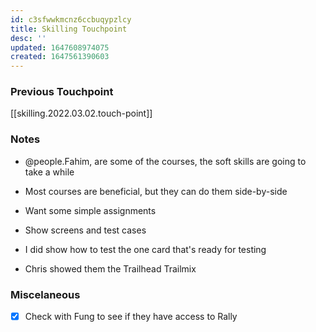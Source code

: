 ```yaml
---
id: c3sfwwkmcnz6ccbuqypzlcy
title: Skilling Touchpoint
desc: ''
updated: 1647608974075
created: 1647561390603
---
```


### Previous Touchpoint
[[skilling.2022.03.02.touch-point]]

### Notes
- @people.Fahim, are some of the courses, the soft skills are going to take a while
- Most courses are beneficial, but they can do them side-by-side
- Want some simple assignments

- Show screens and test cases

- I did show how to test the one card that's ready for testing
- Chris showed them the Trailhead Trailmix

### Miscelaneous
- [x] Check with Fung to see if they have access to Rally
